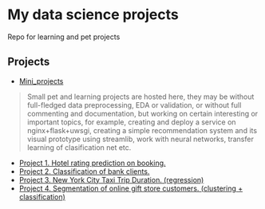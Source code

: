 # My data science projects

Repo for learning and pet projects

## Projects
* [Mini_projects](https://github.com/maxwolf28/DS-projects/tree/main/Mini_projects)
> Small pet and learning projects are hosted here, they may be without full-fledged data preprocessing, EDA or validation, or without full commenting and documentation, but working on certain interesting or important topics, for example, creating and deploy a service on nginx+flask+uwsgi, creating a simple recommendation system and its visual prototype using streamlib, work with neural networks, transfer learning of clasification net etc.

* [Project 1.   Hotel rating prediction on booking.](https://github.com/maxwolf28/DS-projects/tree/main/Hotel_rating_prediction_on_booking)
* [Project 2.   Сlassification of bank clients.](https://github.com/maxwolf28/DS-projects/tree/main/Сlassification_of_bank_clients)
* [Project 3.   New York City Taxi Trip Duration. (regression)](https://github.com/maxwolf28/DS-projects/tree/main/New_York_City_Taxi_Trip_Duration)
* [Project 4.   Segmentation of online gift store customers. (clustering + classification)](https://github.com/maxwolf28/DS-projects/tree/main/Segmentation_of_online_gift_store_customers)

